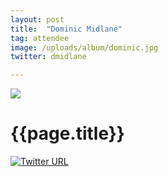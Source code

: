 ```yaml
---
layout: post
title:  "Dominic Midlane"
tag: attendee
image: /uploads/album/dominic.jpg
twitter: dmidlane

---
```


![]({{page.image}})
# {{page.title}}

[![Twitter URL](https://img.shields.io/twitter/url/https/twitter.com/{{page.twitter}}.svg?style=social&label=Follow%20%40{{page.twitter}})](https://twitter.com/{{page.twitter}})

